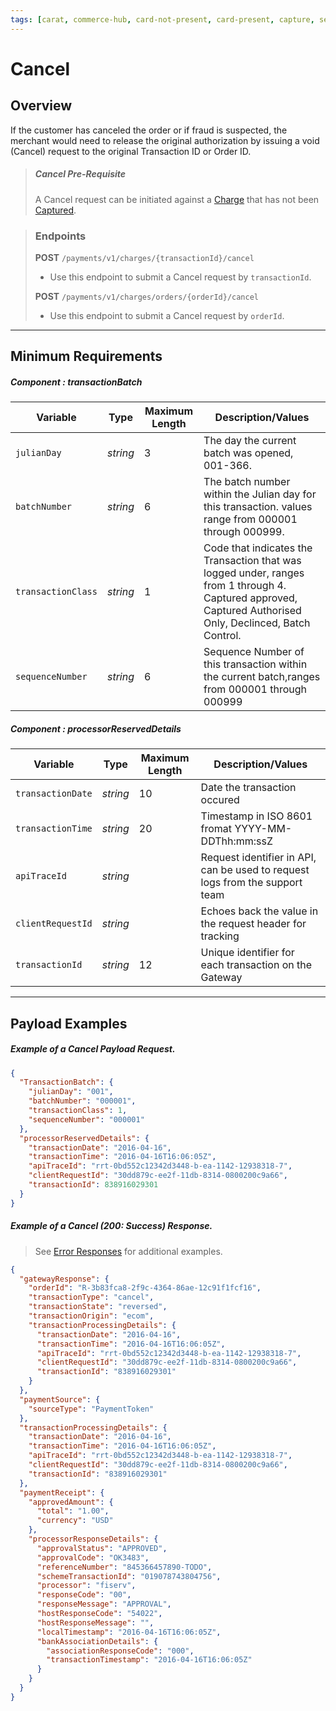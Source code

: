 ```yaml
---
tags: [carat, commerce-hub, card-not-present, card-present, capture, settle, cancel]
---
```


# Cancel

## Overview

If the customer has canceled the order or if fraud is suspected, the merchant would need to release the original authorization by issuing a void (Cancel) request to the original Transaction ID or Order ID. 

<!-- theme: warning -->

> ##### Cancel Pre-Requisite
>
>A Cancel request can be initiated against a [Charge](Charges.md) that has not been [Captured](Capture.md).

<!-- theme: success -->
>### Endpoints
>**POST** `/payments/v1/charges/{transactionId}/cancel`
>- Use this endpoint to submit a Cancel request by `transactionId`.
>
>**POST** `/payments/v1/charges/orders/{orderId}/cancel` 
>- Use this endpoint to submit a Cancel request by `orderId`.

---

## Minimum Requirements


##### Component : transactionBatch

Variable | Type| Maximum Length | Description/Values|
|---------|----------|----------------|---------|
|`julianDay` | *string* | 3 | The day the current batch was opened, 001-366.|
|`batchNumber`| *string* | 6 | The batch number within the Julian day for this transaction. values range from 000001 through 000999.| 
|`transactionClass`| *string* | 1 | Code that indicates the Transaction that was logged under, ranges from 1 through 4. Captured approved, Captured Authorised Only, Declinced, Batch Control.|
|`sequenceNumber`| *string* | 6 | Sequence Number of this transaction within the current batch,ranges from 000001 through 000999|



##### Component : processorReservedDetails

Variable | Type| Maximum Length | Description/Values|
|---------|----------|----------------|---------|
|`transactionDate` | *string* | 10 | Date the transaction occured |
|`transactionTime`| *string* | 20 | Timestamp in ISO 8601 fromat YYYY-MM-DDThh:mm:ssZ | 
|`apiTraceId`| *string* |  | Request identifier in API, can be used to request logs from the support team|
|`clientRequestId`| *string* |  | Echoes back the value in the request header for tracking |
|`transactionId`| *string* | 12 | Unique identifier for each transaction on the Gateway|


---

## Payload Examples

<!--
type: tab
title: Request
-->

##### Example of a Cancel Payload Request.

```json
{
  "TransactionBatch": {
    "julianDay": "001",
    "batchNumber": "000001",
    "transactionClass": 1,
    "sequenceNumber": "000001"
  },
  "processorReservedDetails": {
    "transactionDate": "2016-04-16",
    "transactionTime": "2016-04-16T16:06:05Z",
    "apiTraceId": "rrt-0bd552c12342d3448-b-ea-1142-12938318-7",
    "clientRequestId": "30dd879c-ee2f-11db-8314-0800200c9a66",
    "transactionId": 838916029301
  }
}
```

<!--
type: tab
title: Response
-->

##### Example of a Cancel (200: Success) Response.

<!-- theme: info -->

> See [Error Responses](url) for additional examples.

```json
{
  "gatewayResponse": {
    "orderId": "R-3b83fca8-2f9c-4364-86ae-12c91f1fcf16",
    "transactionType": "cancel",
    "transactionState": "reversed",
    "transactionOrigin": "ecom",
    "transactionProcessingDetails": {
      "transactionDate": "2016-04-16",
      "transactionTime": "2016-04-16T16:06:05Z",
      "apiTraceId": "rrt-0bd552c12342d3448-b-ea-1142-12938318-7",
      "clientRequestId": "30dd879c-ee2f-11db-8314-0800200c9a66",
      "transactionId": "838916029301"
    }
  },
  "paymentSource": {
    "sourceType": "PaymentToken"
  },
  "transactionProcessingDetails": {
    "transactionDate": "2016-04-16",
    "transactionTime": "2016-04-16T16:06:05Z",
    "apiTraceId": "rrt-0bd552c12342d3448-b-ea-1142-12938318-7",
    "clientRequestId": "30dd879c-ee2f-11db-8314-0800200c9a66",
    "transactionId": "838916029301"
  },
  "paymentReceipt": {
    "approvedAmount": {
      "total": "1.00",
      "currency": "USD"
    },
    "processorResponseDetails": {
      "approvalStatus": "APPROVED",
      "approvalCode": "OK3483",
      "referenceNumber": "845366457890-TODO",
      "schemeTransactionId": "019078743804756",
      "processor": "fiserv",
      "responseCode": "00",
      "responseMessage": "APPROVAL",
      "hostResponseCode": "54022",
      "hostResponseMessage": "",
      "localTimestamp": "2016-04-16T16:06:05Z",
      "bankAssociationDetails": {
        "associationResponseCode": "000",
        "transactionTimestamp": "2016-04-16T16:06:05Z"
      }
    }
  }
}
```

<!-- type: tab-end -->